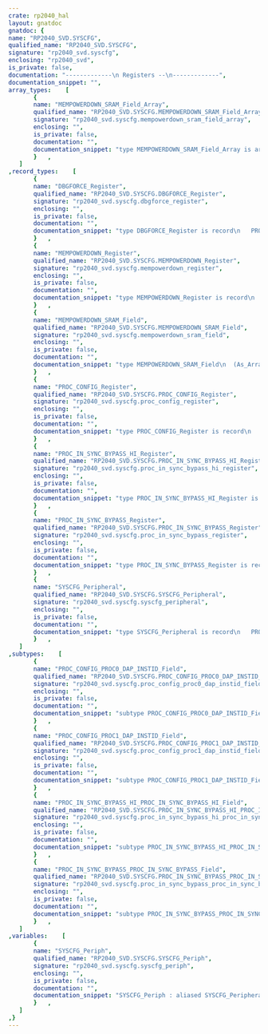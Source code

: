 ```yaml
---
crate: rp2040_hal
layout: gnatdoc
gnatdoc: {
name: "RP2040_SVD.SYSCFG",
qualified_name: "RP2040_SVD.SYSCFG",
signature: "rp2040_svd.syscfg",
enclosing: "rp2040_svd",
is_private: false,
documentation: "-------------\n Registers --\n-------------",
documentation_snippet: "",
array_types:    [
       {
       name: "MEMPOWERDOWN_SRAM_Field_Array",
       qualified_name: "RP2040_SVD.SYSCFG.MEMPOWERDOWN_SRAM_Field_Array",
       signature: "rp2040_svd.syscfg.mempowerdown_sram_field_array",
       enclosing: "",
       is_private: false,
       documentation: "",
       documentation_snippet: "type MEMPOWERDOWN_SRAM_Field_Array is array (0 .. 5) of Boolean\n  with Component_Size => 1, Size => 6;",
       }   ,
   ]
,record_types:    [
       {
       name: "DBGFORCE_Register",
       qualified_name: "RP2040_SVD.SYSCFG.DBGFORCE_Register",
       signature: "rp2040_svd.syscfg.dbgforce_register",
       enclosing: "",
       is_private: false,
       documentation: "",
       documentation_snippet: "type DBGFORCE_Register is record\n   PROC0_SWDO    : Boolean := False;\n   PROC0_SWDI    : Boolean := True;\n   PROC0_SWCLK   : Boolean := True;\n   PROC0_ATTACH  : Boolean := False;\n   PROC1_SWDO    : Boolean := False;\n   PROC1_SWDI    : Boolean := True;\n   PROC1_SWCLK   : Boolean := True;\n   PROC1_ATTACH  : Boolean := False;\n   Reserved_8_31 : HAL.UInt24 := 16#0#;\nend record\n  with Volatile_Full_Access, Object_Size => 32,\n       Bit_Order => System.Low_Order_First;",
       }   ,
       {
       name: "MEMPOWERDOWN_Register",
       qualified_name: "RP2040_SVD.SYSCFG.MEMPOWERDOWN_Register",
       signature: "rp2040_svd.syscfg.mempowerdown_register",
       enclosing: "",
       is_private: false,
       documentation: "",
       documentation_snippet: "type MEMPOWERDOWN_Register is record\n   SRAM          : MEMPOWERDOWN_SRAM_Field :=\n                    (As_Array => False, Val => 16#0#);\n   USB           : Boolean := False;\n   ROM           : Boolean := False;\n   Reserved_8_31 : HAL.UInt24 := 16#0#;\nend record\n  with Volatile_Full_Access, Object_Size => 32,\n       Bit_Order => System.Low_Order_First;",
       }   ,
       {
       name: "MEMPOWERDOWN_SRAM_Field",
       qualified_name: "RP2040_SVD.SYSCFG.MEMPOWERDOWN_SRAM_Field",
       signature: "rp2040_svd.syscfg.mempowerdown_sram_field",
       enclosing: "",
       is_private: false,
       documentation: "",
       documentation_snippet: "type MEMPOWERDOWN_SRAM_Field\n  (As_Array : Boolean := False)\nis record\n   case As_Array is\n      when False =>\n         Val : HAL.UInt6;\n      when True =>\n         Arr : MEMPOWERDOWN_SRAM_Field_Array;\n   end case;\nend record\n  with Unchecked_Union, Size => 6;",
       }   ,
       {
       name: "PROC_CONFIG_Register",
       qualified_name: "RP2040_SVD.SYSCFG.PROC_CONFIG_Register",
       signature: "rp2040_svd.syscfg.proc_config_register",
       enclosing: "",
       is_private: false,
       documentation: "",
       documentation_snippet: "type PROC_CONFIG_Register is record\n   PROC0_HALTED     : Boolean := False;\n   PROC1_HALTED     : Boolean := False;\n   Reserved_2_23    : HAL.UInt22 := 16#0#;\n   PROC0_DAP_INSTID : PROC_CONFIG_PROC0_DAP_INSTID_Field := 16#0#;\n   PROC1_DAP_INSTID : PROC_CONFIG_PROC1_DAP_INSTID_Field := 16#1#;\nend record\n  with Volatile_Full_Access, Object_Size => 32,\n       Bit_Order => System.Low_Order_First;",
       }   ,
       {
       name: "PROC_IN_SYNC_BYPASS_HI_Register",
       qualified_name: "RP2040_SVD.SYSCFG.PROC_IN_SYNC_BYPASS_HI_Register",
       signature: "rp2040_svd.syscfg.proc_in_sync_bypass_hi_register",
       enclosing: "",
       is_private: false,
       documentation: "",
       documentation_snippet: "type PROC_IN_SYNC_BYPASS_HI_Register is record\n   PROC_IN_SYNC_BYPASS_HI : PROC_IN_SYNC_BYPASS_HI_PROC_IN_SYNC_BYPASS_HI_Field :=\n                             16#0#;\n   Reserved_6_31          : HAL.UInt26 := 16#0#;\nend record\n  with Volatile_Full_Access, Object_Size => 32,\n       Bit_Order => System.Low_Order_First;",
       }   ,
       {
       name: "PROC_IN_SYNC_BYPASS_Register",
       qualified_name: "RP2040_SVD.SYSCFG.PROC_IN_SYNC_BYPASS_Register",
       signature: "rp2040_svd.syscfg.proc_in_sync_bypass_register",
       enclosing: "",
       is_private: false,
       documentation: "",
       documentation_snippet: "type PROC_IN_SYNC_BYPASS_Register is record\n   PROC_IN_SYNC_BYPASS : PROC_IN_SYNC_BYPASS_PROC_IN_SYNC_BYPASS_Field :=\n                          16#0#;\n   Reserved_30_31      : HAL.UInt2 := 16#0#;\nend record\n  with Volatile_Full_Access, Object_Size => 32,\n       Bit_Order => System.Low_Order_First;",
       }   ,
       {
       name: "SYSCFG_Peripheral",
       qualified_name: "RP2040_SVD.SYSCFG.SYSCFG_Peripheral",
       signature: "rp2040_svd.syscfg.syscfg_peripheral",
       enclosing: "",
       is_private: false,
       documentation: "",
       documentation_snippet: "type SYSCFG_Peripheral is record\n   PROC0_NMI_MASK         : aliased HAL.UInt32;\n   PROC1_NMI_MASK         : aliased HAL.UInt32;\n   PROC_CONFIG            : aliased PROC_CONFIG_Register;\n   PROC_IN_SYNC_BYPASS    : aliased PROC_IN_SYNC_BYPASS_Register;\n   PROC_IN_SYNC_BYPASS_HI : aliased PROC_IN_SYNC_BYPASS_HI_Register;\n   DBGFORCE               : aliased DBGFORCE_Register;\n   MEMPOWERDOWN           : aliased MEMPOWERDOWN_Register;\nend record\n  with Volatile;",
       }   ,
   ]
,subtypes:    [
       {
       name: "PROC_CONFIG_PROC0_DAP_INSTID_Field",
       qualified_name: "RP2040_SVD.SYSCFG.PROC_CONFIG_PROC0_DAP_INSTID_Field",
       signature: "rp2040_svd.syscfg.proc_config_proc0_dap_instid_field",
       enclosing: "",
       is_private: false,
       documentation: "",
       documentation_snippet: "subtype PROC_CONFIG_PROC0_DAP_INSTID_Field is HAL.UInt4;",
       }   ,
       {
       name: "PROC_CONFIG_PROC1_DAP_INSTID_Field",
       qualified_name: "RP2040_SVD.SYSCFG.PROC_CONFIG_PROC1_DAP_INSTID_Field",
       signature: "rp2040_svd.syscfg.proc_config_proc1_dap_instid_field",
       enclosing: "",
       is_private: false,
       documentation: "",
       documentation_snippet: "subtype PROC_CONFIG_PROC1_DAP_INSTID_Field is HAL.UInt4;",
       }   ,
       {
       name: "PROC_IN_SYNC_BYPASS_HI_PROC_IN_SYNC_BYPASS_HI_Field",
       qualified_name: "RP2040_SVD.SYSCFG.PROC_IN_SYNC_BYPASS_HI_PROC_IN_SYNC_BYPASS_HI_Field",
       signature: "rp2040_svd.syscfg.proc_in_sync_bypass_hi_proc_in_sync_bypass_hi_field",
       enclosing: "",
       is_private: false,
       documentation: "",
       documentation_snippet: "subtype PROC_IN_SYNC_BYPASS_HI_PROC_IN_SYNC_BYPASS_HI_Field is HAL.UInt6;",
       }   ,
       {
       name: "PROC_IN_SYNC_BYPASS_PROC_IN_SYNC_BYPASS_Field",
       qualified_name: "RP2040_SVD.SYSCFG.PROC_IN_SYNC_BYPASS_PROC_IN_SYNC_BYPASS_Field",
       signature: "rp2040_svd.syscfg.proc_in_sync_bypass_proc_in_sync_bypass_field",
       enclosing: "",
       is_private: false,
       documentation: "",
       documentation_snippet: "subtype PROC_IN_SYNC_BYPASS_PROC_IN_SYNC_BYPASS_Field is HAL.UInt30;",
       }   ,
   ]
,variables:    [
       {
       name: "SYSCFG_Periph",
       qualified_name: "RP2040_SVD.SYSCFG.SYSCFG_Periph",
       signature: "rp2040_svd.syscfg.syscfg_periph",
       enclosing: "",
       is_private: false,
       documentation: "",
       documentation_snippet: "SYSCFG_Periph : aliased SYSCFG_Peripheral\n  with Import, Address => SYSCFG_Base;",
       }   ,
   ]
,}
---
```

